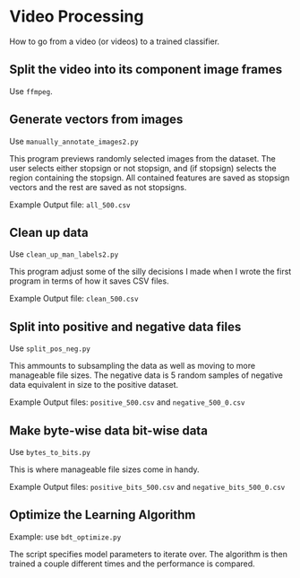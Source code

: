 # Video Processing

How to go from a video (or videos) to a trained classifier.

## Split the video into its component image frames

Use `ffmpeg`.

## Generate vectors from images

Use `manually_annotate_images2.py`

This program previews randomly selected images from the dataset. The user selects either stopsign or not stopsign, and (if stopsign) selects the region containing the stopsign. All contained features are saved as stopsign vectors and the rest are saved as not stopsigns.

Example Output file: `all_500.csv`

## Clean up data

Use `clean_up_man_labels2.py`

This program adjust some of the silly decisions I made when I wrote the first program in terms of how it saves CSV files.

Example Output file: `clean_500.csv`

## Split into positive and negative data files

Use `split_pos_neg.py`

This ammounts to subsampling the data as well as moving to more manageable file sizes. The negative data is 5 random samples of negative data equivalent in size to the positive dataset.

Example Output files: `positive_500.csv` and `negative_500_0.csv`

## Make byte-wise data bit-wise data

Use `bytes_to_bits.py`

This is where manageable file sizes come in handy.

Example Output files: `positive_bits_500.csv` and `negative_bits_500_0.csv`

## Optimize the Learning Algorithm

Example: use `bdt_optimize.py`

The script specifies model parameters to iterate over. The algorithm is then trained a couple different times and the performance is compared.